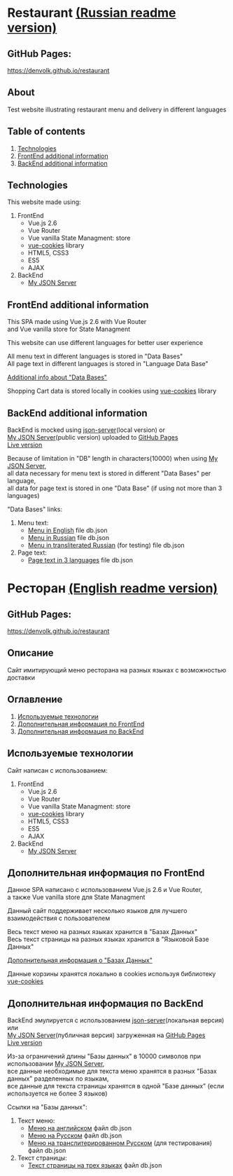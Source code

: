 <a id="english_readme_anchor"></a>
# Restaurant [\(Russian readme version\)](#russian_readme_anchor)

<a id="live_version_anchor"></a>
## GitHub Pages:
https://denvolk.github.io/restaurant

## About
Test website illustrating restaurant menu and delivery in different languages  

## Table of contents
1. [Technologies](#technologies_anchor)
2. [FrontEnd additional information](#front_info_anchor)
3. [BackEnd additional information](#back_info_anchor)

<a id="technologies_anchor"></a>
## Technologies
This website made using:  
1. FrontEnd
   + Vue.js 2.6
   + Vue Router
   + Vue vanilla State Managment: store
   + [vue-cookies](https://www.npmjs.com/package/vue-cookies) library
   + HTML5, CSS3
   + ES5
   + AJAX
2. BackEnd
   + [My JSON Server](https://my-json-server.typicode.com)

<a id="front_info_anchor"></a>
## FrontEnd additional information
This SPA made using Vue.js 2.6 with Vue Router  
and Vue vanilla store for State Managment  

This website can use different languages for better user experience  

All menu text in different languages is stored in "Data Bases"  
All page text in different languages is stored in "Language Data Base"  

[Additional info about \"Data Bases\"](#back_info_anchor)

Shopping Cart data is stored locally in cookies using [vue-cookies](https://www.npmjs.com/package/vue-cookies) library

<a id="back_info_anchor"></a>
## BackEnd additional information
BackEnd is mocked using [json-server](https://www.npmjs.com/package/json-server)(local version) or  
[My JSON Server](https://my-json-server.typicode.com)(public version) uploaded to [GitHub Pages](https://pages.github.com)  
[Live version](#live_version_anchor)  

Because of limitation in "DB" length in characters(10000) when using [My JSON Server](https://my-json-server.typicode.com),  
all data necessary for menu text is stored in different "Data Bases" per language,  
all data for page text is stored in one "Data Base" (if using not more than 3 languages)  

"Data Bases" links:  
1. Menu text:
   + [Menu in English](https://github.com/denvolk/restaurant-test) file db.json
   + [Menu in Russian](https://github.com/denvolk/restaurant-test) file db.json
   + [Menu in transliterated Russian](https://github.com/denvolk/restaurant-test) (for testing) file db.json
2. Page text:
   + [Page text in 3 languages](https://github.com/denvolk/restaurant-db) file db.json

<a id="russian_readme_anchor"></a>
# Ресторан [\(English readme version\)](#english_readme_anchor)

<a id="live_version_anchor_ru"></a>
## GitHub Pages:
https://denvolk.github.io/restaurant

## Описание
Сайт имитирующий меню ресторана на разных языках с возможностью доставки  

## Оглавление
1. [Используемые технологии](#technologies_anchor_ru)
2. [Дополнительная информация по FrontEnd](#front_info_anchor_ru)
3. [Дополнительная информация по BackEnd](#back_info_anchor_ru)

<a id="technologies_anchor_ru"></a>
## Используемые технологии
Сайт написан с использованием:  
1. FrontEnd
   + Vue.js 2.6
   + Vue Router
   + Vue vanilla State Managment: store
   + [vue-cookies](https://www.npmjs.com/package/vue-cookies) library
   + HTML5, CSS3
   + ES5
   + AJAX
2. BackEnd
   + [My JSON Server](https://my-json-server.typicode.com)

<a id="front_info_anchor_ru"></a>
## Дополнительная информация по FrontEnd
Данное SPA написано с использованием Vue.js 2.6 и Vue Router,  
а также Vue vanilla store для State Managment  

Данный сайт поддерживает несколько языков для лучшего взаимодействия с пользователем  

Весь текст меню на разных языках хранится в "Базах Данных"  
Весь текст страницы на разных языках хранится в "Языковой Базе Данных"  

[Дополнительная информация о \"Базах Данных\"](#back_info_anchor_ru)

Данные корзины хранятся локально в cookies используя библиотеку [vue-cookies](https://www.npmjs.com/package/vue-cookies)

<a id="back_info_anchor_ru"></a>
## Дополнительная информация по BackEnd
BackEnd эмулируется с использованием [json-server](https://www.npmjs.com/package/json-server)(локальная версия) или  
[My JSON Server](https://my-json-server.typicode.com)(публичная версия) загруженная на [GitHub Pages](https://pages.github.com)  
[Live version](#live_version_anchor_ru)  

Из-за ограничений длины "Базы данных" в 10000 символов при использовании [My JSON Server](https://my-json-server.typicode.com),  
все данные необходимые для текста меню хранятся в разных "Базах данных" разделенных по языкам,  
все данные для текста страницы хранятся в одной "Базе данных" (если используется не более 3 языков)  

Ссылки на "Базы данных":  
1. Текст меню:
   + [Меню на английском](https://github.com/denvolk/restaurant-test) файл db.json
   + [Меню на Русском](https://github.com/denvolk/restaurant-test) файл db.json
   + [Меню на транслитерированном Русском](https://github.com/denvolk/restaurant-test) (для тестирования) файл db.json
2. Текст страницы:
   + [Текст страницы на трех языках](https://github.com/denvolk/restaurant-db) файл db.json
